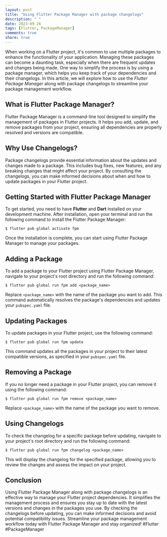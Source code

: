 ```yaml
---
layout: post
title: "Using Flutter Package Manager with package changelogs"
description: " "
date: 2023-09-26
tags: [Flutter, PackageManager]
comments: true
share: true
---
```


When working on a Flutter project, it's common to use multiple packages to enhance the functionality of your application. Managing these packages can become a daunting task, especially when there are frequent updates and changes being made. One way to simplify the process is by using a package manager, which helps you keep track of your dependencies and their changelogs. In this article, we will explore how to use the *Flutter Package Manager* along with package changelogs to streamline your package management workflow.

## What is Flutter Package Manager?

Flutter Package Manager is a command-line tool designed to simplify the management of packages in Flutter projects. It helps you add, update, and remove packages from your project, ensuring all dependencies are properly resolved and versions are compatible.

## Why Use Changelogs?

Package changelogs provide essential information about the updates and changes made to a package. This includes bug fixes, new features, and any breaking changes that might affect your project. By consulting the changelogs, you can make informed decisions about when and how to update packages in your Flutter project.

## Getting Started with Flutter Package Manager

To get started, you need to have **Flutter** and **Dart** installed on your development machine. After installation, open your terminal and run the following command to install the Flutter Package Manager:

```shell
$ flutter pub global activate fpm
```

Once the installation is complete, you can start using Flutter Package Manager to manage your packages.

## Adding a Package

To add a package to your Flutter project using Flutter Package Manager, navigate to your project's root directory and run the following command:

```shell
$ flutter pub global run fpm add <package_name>
```

Replace `<package_name>` with the name of the package you want to add. This command automatically resolves the package's dependencies and updates your `pubspec.yaml` file.

## Updating Packages

To update packages in your Flutter project, use the following command:

```shell
$ flutter pub global run fpm update
```

This command updates all the packages in your project to their latest compatible versions, as specified in your `pubspec.yaml` file.

## Removing a Package

If you no longer need a package in your Flutter project, you can remove it using the following command:

```shell
$ flutter pub global run fpm remove <package_name>
```

Replace `<package_name>` with the name of the package you want to remove.

## Using Changelogs

To check the changelog for a specific package before updating, navigate to your project's root directory and run the following command:

```shell
$ flutter pub global run fpm changelog <package_name>
```

This will display the changelog for the specified package, allowing you to review the changes and assess the impact on your project.

## Conclusion

Using Flutter Package Manager along with package changelogs is an effective way to manage your Flutter project dependencies. It simplifies the management process and ensures you stay up to date with the latest versions and changes in the packages you use. By checking the changelogs before updating, you can make informed decisions and avoid potential compatibility issues. Streamline your package management workflow today with Flutter Package Manager and stay organized! #Flutter #PackageManager